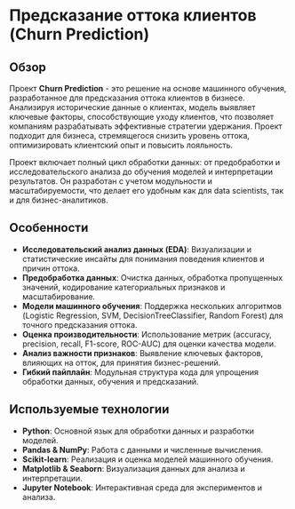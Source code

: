 # Предсказание оттока клиентов (Churn Prediction)

## Обзор
Проект **Churn Prediction** - это решение на основе машинного обучения, разработанное для предсказания оттока клиентов в бизнесе. Анализируя исторические данные о клиентах, модель выявляет ключевые факторы, способствующие уходу клиентов, что позволяет компаниям разрабатывать эффективные стратегии удержания. Проект подходит для бизнеса, стремящегося снизить уровень оттока, оптимизировать клиентский опыт и повысить лояльность.

Проект включает полный цикл обработки данных: от предобработки и исследовательского анализа до обучения моделей и интерпретации результатов. Он разработан с учетом модульности и масштабируемости, что делает его удобным как для data scientists, так и для бизнес-аналитиков.

## Особенности
- **Исследовательский анализ данных (EDA)**: Визуализации и статистические инсайты для понимания поведения клиентов и причин оттока.
- **Предобработка данных**: Очистка данных, обработка пропущенных значений, кодирование категориальных признаков и масштабирование.
- **Модели машинного обучения**: Поддержка нескольких алгоритмов (Logistic Regression, SVM, DecisionTreeClassifier, Random Forest) для точного предсказания оттока.
- **Оценка производительности**: Использование метрик (accuracy, precision, recall, F1-score, ROC-AUC) для оценки качества модели.
- **Анализ важности признаков**: Выявление ключевых факторов, влияющих на отток, для принятия бизнес-решений.
- **Гибкий пайплайн**: Модульная структура кода для упрощения обработки данных, обучения и предсказаний.

## Используемые технологии
- **Python**: Основной язык для обработки данных и разработки моделей.
- **Pandas & NumPy**: Работа с данными и численные вычисления.
- **Scikit-learn**: Реализация и оценка моделей машинного обучения.
- **Matplotlib & Seaborn**: Визуализация данных для анализа и интерпретации.
- **Jupyter Notebook**: Интерактивная среда для экспериментов и анализа.